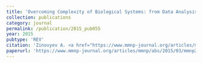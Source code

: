 ```yaml
---
title: 'Overcoming Complexity of Biological Systems: from Data Analysis to Mathematical Modeling'
collection: publications
category: journal
permalink: /publication/2015_pub055
year: 2015
pubtype: 'REV'
citation: 'Zinovyev A. <a href="https://www.mmnp-journal.org/articles/mmnp/abs/2015/03/mmnp201510p186/mmnp201510p186.html">Overcoming Complexity of Biological Systems: from Data Analysis to Mathematical Modeling</a>. 2015. <i>Mathematical Modeling of Natural Phenomena</i> 10(3), 186-205.'
paperurl: 'https://www.mmnp-journal.org/articles/mmnp/abs/2015/03/mmnp201510p186/mmnp201510p186.html'
---
```

